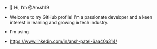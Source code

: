 - 👋 Hi, I’m @Anssh19

- Welcome to my GitHub profile! I'm a passionate developer and a keen interest in learning and growing in tech industry.

- I'm using
- https://www.linkedin.com/in/ansh-patel-6aa40a314/

